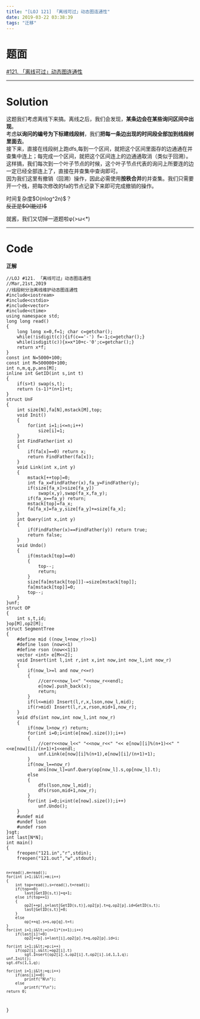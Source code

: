 ```yaml
---
title: "[LOJ 121] 「离线可过」动态图连通性"
date: 2019-03-22 03:38:39
tags: "迁移"
---
```

<h1>题面</h1>
<p><a href="https://loj.ac/problem/121" target="_blank"  rel="nofollow" >#121. 「离线可过」动态图连通性</a></p>
<hr />
<h1>Solution</h1>
<p>这题我们考虑离线下来搞。离线之后，我们会发现，<strong>某条边会在某些询问区间中出现</strong>。<br />
考虑<strong>以询问的编号为下标建线段树</strong>，我们<strong>把每一条边出现的时间段全部加到线段树里面去</strong>。<br />
接下来，直接在线段树上跑dfs,每到一个区间，就把这个区间里面存的边通通在并查集中连上；每完成一个区间，就把这个区间连上的边通通取消（类似于回溯）。<br />
这样搞，我们每次到一个叶子节点的时候，这个叶子节点代表的询问上所要连的边一定已经全部连上了，直接在并查集中查询即可。<br />
因为我们这里有撤销（回溯）操作，因此必需使用<strong>按秩合并</strong>的并查集。我们只需要开一个栈，把每次修改的fa的节点记录下来即可完成撤销的操作。</p>
<p>时间复杂度$O(nlog^2n)$？<br />
<del>反正是$O(能过)$</del></p>
<p>就酱，我们又切掉一道题啦φ(>ω&lt;*)</p>
<hr />
<h1>Code</h1>
<p><strong>正解</strong></p>
<pre><code class="language-cpp line-numbers">//LOJ #121. 「离线可过」动态图连通性
//Mar,21st,2019
//线段树分治离线维护动态图连通性
#include&lt;iostream&gt;
#include&lt;cstdio&gt;
#include&lt;vector&gt;
#include&lt;ctime&gt;
using namespace std;
long long read()
{
    long long x=0,f=1; char c=getchar();
    while(!isdigit(c)){if(c=='-') f=-1;c=getchar();}
    while(isdigit(c)){x=x*10+c-'0';c=getchar();}
    return x*f;
}
const int N=5000+100;
const int M=500000+100;
int n,m,q,p,ans[M];
inline int GetID(int s,int t)
{
    if(s&gt;t) swap(s,t);
    return (s-1)*(n+1)+t;
}
struct UnF
{   
    int size[N],fa[N],mstack[M],top;
    void Init()
    {
        for(int i=1;i&lt;=n;i++)
            size[i]=1;
    }
    int FindFather(int x)
    {
        if(fa[x]==0) return x;
        return FindFather(fa[x]);
    }
    void Link(int x,int y)
    {
        mstack[++top]=0;
        int fa_x=FindFather(x),fa_y=FindFather(y);
        if(size[fa_x]&gt;size[fa_y]) 
            swap(x,y),swap(fa_x,fa_y);
        if(fa_x==fa_y) return;
        mstack[top]=fa_x;   
        fa[fa_x]=fa_y,size[fa_y]+=size[fa_x];
    }
    int Query(int x,int y)
    {
        if(FindFather(x)==FindFather(y)) return true;
        return false;
    }
    void Undo()
    {
        if(mstack[top]==0)
        {
            top--;
            return;
        }
        size[fa[mstack[top]]]-=size[mstack[top]];
        fa[mstack[top]]=0;
        top--;
    }
}unf;
struct OP
{
    int s,t,id;
}op[M],op2[M];
struct SegmentTree
{
    #define mid ((now_l+now_r)&gt;&gt;1)
    #define lson (now&lt;&lt;1)
    #define rson (now&lt;&lt;1|1)
    vector &lt;int&gt; e[M&lt;&lt;2];
    void Insert(int l,int r,int x,int now,int now_l,int now_r)
    {
        if(now_l&gt;=l and now_r&lt;=r)
        {
            //cerr&lt;&lt;now_l&lt;&lt;" "&lt;&lt;now_r&lt;&lt;endl;
            e[now].push_back(x);
            return;
        }
        if(l&lt;=mid) Insert(l,r,x,lson,now_l,mid);
        if(r&gt;mid) Insert(l,r,x,rson,mid+1,now_r);
    }
    void dfs(int now,int now_l,int now_r)
    {
        if(now_l&gt;now_r) return;
        for(int i=0;i&lt;int(e[now].size());i++)
        {
            //cerr&lt;&lt;now_l&lt;&lt;" "&lt;&lt;now_r&lt;&lt;" "&lt;&lt; e[now][i]%(n+1)&lt;&lt;" "&lt;&lt;e[now][i]/(n+1)+1&lt;&lt;endl;
            unf.Link(e[now][i]%(n+1),e[now][i]/(n+1)+1);
        }
        if(now_l==now_r)
            ans[now_l]=unf.Query(op[now_l].s,op[now_l].t);
        else
        {
            dfs(lson,now_l,mid);
            dfs(rson,mid+1,now_r);
        }
        for(int i=0;i&lt;int(e[now].size());i++)
            unf.Undo();
    }
    #undef mid
    #undef lson
    #undef rson
}sgt;
int last[N*N];
int main()
{
    freopen("121.in","r",stdin);
    freopen("121.out","w",stdout);

    n=read(),m=read();
    for(int i=1;i&lt;=m;i++)
    {
        int top=read(),s=read(),t=read();
        if(top==0)
            last[GetID(s,t)]=q+1;
        else if(top==1)
        {
            op2[++p].s=last[GetID(s,t)],op2[p].t=q,op2[p].id=GetID(s,t);
            last[GetID(s,t)]=0;
        }
        else
            op[++q].s=s,op[q].t=t;
    }
    for(int i=1;i&lt;=(n+1)*(n+1);i++)
        if(last[i]!=0)
            op2[++p].s=last[i],op2[p].t=q,op2[p].id=i;

    for(int i=1;i&lt;=p;i++)
        if(op2[i].s&lt;=op2[i].t)
            sgt.Insert(op2[i].s,op2[i].t,op2[i].id,1,1,q);
    unf.Init();
    sgt.dfs(1,1,q);

    for(int i=1;i&lt;=q;i++)
        if(ans[i]==0)
            printf("N\n");
        else
            printf("Y\n");
    return 0;
}

</code></pre>
